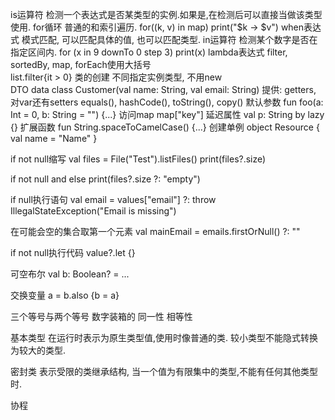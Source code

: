 is运算符
    检测一个表达式是否某类型的实例.如果是,在检测后可以直接当做该类型使用.
for循环
    普通的和索引遍历.
        for((k, v) in map) print("$k -> $v")
when表达式
    模式匹配, 可以匹配具体的值, 也可以匹配类型.
in运算符
    检测某个数字是否在指定区间内.
        for (x in 9 downTo 0 step 3) print(x)
lambda表达式
    filter, sortedBy, map, forEach使用大括号  
    list.filter{it > 0}
类的创建
    不同指定实例类型, 不用new     
DTO
    data class Customer(val name: String, val email: String)
    提供: getters, 对var还有setters
         equals(), hashCode(), toString(), copy()
默认参数
    fun foo(a: Int = 0, b: String = "") {...}
访问map
    map["key"]
延迟属性
    val p: String by lazy {}
扩展函数
    fun String.spaceToCamelCase() {...}
创建单例
    object Resource {
        val name = "Name"
    }

if not null缩写
    val files = File("Test").listFiles()
    print(files?.size)

if not null and else
    print(files?.size ?: "empty")

if null执行语句
    val email = values["email"] ?: throw IllegalStateException("Email is missing")

在可能会空的集合取第一个元素
    val mainEmail = emails.firstOrNull() ?: ""

if not null执行代码
    value?.let {}

可空布尔
    val b: Boolean? = ...

交换变量
    a = b.also {b = a}

三个等号与两个等号
    数字装箱的 同一性 相等性

基本类型
    在运行时表示为原生类型值,使用时像普通的类.
    较小类型不能隐式转换为较大的类型.

密封类
    表示受限的类继承结构, 当一个值为有限集中的类型,不能有任何其他类型时.

协程
